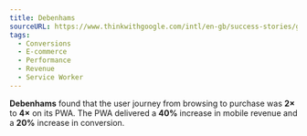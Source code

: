 ```yaml
---
title: Debenhams
sourceURL: https://www.thinkwithgoogle.com/intl/en-gb/success-stories/global-success-stories/debenhams-progressive-web-app-boosts-speed-conversions-and-revenue/
tags:
  - Conversions
  - E-commerce
  - Performance
  - Revenue
  - Service Worker
---
```


**Debenhams** found that the user journey from browsing to purchase was **2×** to **4×** on its PWA. The PWA delivered a **40%** increase in mobile revenue and a **20%** increase in conversion.